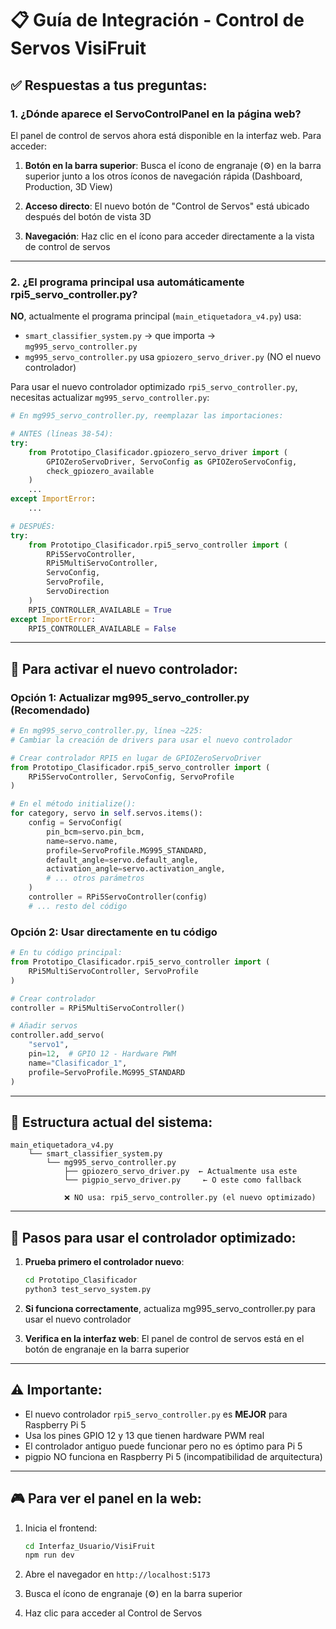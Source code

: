 # 📋 Guía de Integración - Control de Servos VisiFruit

## ✅ Respuestas a tus preguntas:

### 1. **¿Dónde aparece el ServoControlPanel en la página web?**

El panel de control de servos ahora está disponible en la interfaz web. Para acceder:

1. **Botón en la barra superior**: Busca el ícono de engranaje (⚙️) en la barra superior junto a los otros íconos de navegación rápida (Dashboard, Production, 3D View)

2. **Acceso directo**: El nuevo botón de "Control de Servos" está ubicado después del botón de vista 3D

3. **Navegación**: Haz clic en el ícono para acceder directamente a la vista de control de servos

---

### 2. **¿El programa principal usa automáticamente rpi5_servo_controller.py?**

**NO**, actualmente el programa principal (`main_etiquetadora_v4.py`) usa:
- `smart_classifier_system.py` → que importa → `mg995_servo_controller.py`
- `mg995_servo_controller.py` usa `gpiozero_servo_driver.py` (NO el nuevo controlador)

Para usar el nuevo controlador optimizado `rpi5_servo_controller.py`, necesitas actualizar `mg995_servo_controller.py`:

```python
# En mg995_servo_controller.py, reemplazar las importaciones:

# ANTES (líneas 38-54):
try:
    from Prototipo_Clasificador.gpiozero_servo_driver import (
        GPIOZeroServoDriver, ServoConfig as GPIOZeroServoConfig,
        check_gpiozero_available
    )
    ...
except ImportError:
    ...

# DESPUÉS:
try:
    from Prototipo_Clasificador.rpi5_servo_controller import (
        RPi5ServoController, 
        RPi5MultiServoController,
        ServoConfig, 
        ServoProfile,
        ServoDirection
    )
    RPI5_CONTROLLER_AVAILABLE = True
except ImportError:
    RPI5_CONTROLLER_AVAILABLE = False
```

---

## 🔧 Para activar el nuevo controlador:

### Opción 1: Actualizar mg995_servo_controller.py (Recomendado)
```python
# En mg995_servo_controller.py, línea ~225:
# Cambiar la creación de drivers para usar el nuevo controlador

# Crear controlador RPI5 en lugar de GPIOZeroServoDriver
from Prototipo_Clasificador.rpi5_servo_controller import (
    RPi5ServoController, ServoConfig, ServoProfile
)

# En el método initialize():
for category, servo in self.servos.items():
    config = ServoConfig(
        pin_bcm=servo.pin_bcm,
        name=servo.name,
        profile=ServoProfile.MG995_STANDARD,
        default_angle=servo.default_angle,
        activation_angle=servo.activation_angle,
        # ... otros parámetros
    )
    controller = RPi5ServoController(config)
    # ... resto del código
```

### Opción 2: Usar directamente en tu código
```python
# En tu código principal:
from Prototipo_Clasificador.rpi5_servo_controller import (
    RPi5MultiServoController, ServoProfile
)

# Crear controlador
controller = RPi5MultiServoController()

# Añadir servos
controller.add_servo(
    "servo1",
    pin=12,  # GPIO 12 - Hardware PWM
    name="Clasificador_1",
    profile=ServoProfile.MG995_STANDARD
)
```

---

## 📌 Estructura actual del sistema:

```
main_etiquetadora_v4.py
    └── smart_classifier_system.py
        └── mg995_servo_controller.py
            ├── gpiozero_servo_driver.py  ← Actualmente usa este
            └── pigpio_servo_driver.py     ← O este como fallback
            
            ❌ NO usa: rpi5_servo_controller.py (el nuevo optimizado)
```

---

## 🚀 Pasos para usar el controlador optimizado:

1. **Prueba primero el controlador nuevo**:
   ```bash
   cd Prototipo_Clasificador
   python3 test_servo_system.py
   ```

2. **Si funciona correctamente**, actualiza mg995_servo_controller.py para usar el nuevo controlador

3. **Verifica en la interfaz web**: El panel de control de servos está en el botón de engranaje en la barra superior

---

## ⚠️ Importante:

- El nuevo controlador `rpi5_servo_controller.py` es **MEJOR** para Raspberry Pi 5
- Usa los pines GPIO 12 y 13 que tienen hardware PWM real
- El controlador antiguo puede funcionar pero no es óptimo para Pi 5
- pigpio NO funciona en Raspberry Pi 5 (incompatibilidad de arquitectura)

---

## 🎮 Para ver el panel en la web:

1. Inicia el frontend:
   ```bash
   cd Interfaz_Usuario/VisiFruit
   npm run dev
   ```

2. Abre el navegador en `http://localhost:5173`

3. Busca el ícono de engranaje (⚙️) en la barra superior

4. Haz clic para acceder al Control de Servos
